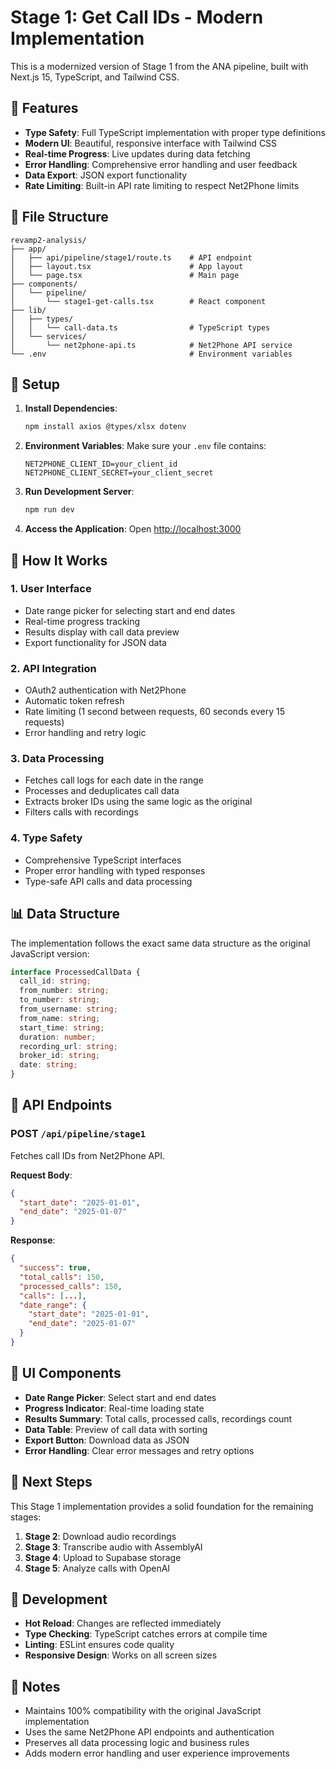 # Stage 1: Get Call IDs - Modern Implementation

This is a modernized version of Stage 1 from the ANA pipeline, built with Next.js 15, TypeScript, and Tailwind CSS.

## 🚀 Features

- **Type Safety**: Full TypeScript implementation with proper type definitions
- **Modern UI**: Beautiful, responsive interface with Tailwind CSS
- **Real-time Progress**: Live updates during data fetching
- **Error Handling**: Comprehensive error handling and user feedback
- **Data Export**: JSON export functionality
- **Rate Limiting**: Built-in API rate limiting to respect Net2Phone limits

## 📁 File Structure

```
revamp2-analysis/
├── app/
│   ├── api/pipeline/stage1/route.ts    # API endpoint
│   ├── layout.tsx                      # App layout
│   └── page.tsx                        # Main page
├── components/
│   └── pipeline/
│       └── stage1-get-calls.tsx        # React component
├── lib/
│   ├── types/
│   │   └── call-data.ts                # TypeScript types
│   └── services/
│       └── net2phone-api.ts            # Net2Phone API service
└── .env                                # Environment variables
```

## 🔧 Setup

1. **Install Dependencies**:
   ```bash
   npm install axios @types/xlsx dotenv
   ```

2. **Environment Variables**:
   Make sure your `.env` file contains:
   ```env
   NET2PHONE_CLIENT_ID=your_client_id
   NET2PHONE_CLIENT_SECRET=your_client_secret
   ```

3. **Run Development Server**:
   ```bash
   npm run dev
   ```

4. **Access the Application**:
   Open [http://localhost:3000](http://localhost:3000)

## 🎯 How It Works

### 1. **User Interface**
- Date range picker for selecting start and end dates
- Real-time progress tracking
- Results display with call data preview
- Export functionality for JSON data

### 2. **API Integration**
- OAuth2 authentication with Net2Phone
- Automatic token refresh
- Rate limiting (1 second between requests, 60 seconds every 15 requests)
- Error handling and retry logic

### 3. **Data Processing**
- Fetches call logs for each date in the range
- Processes and deduplicates call data
- Extracts broker IDs using the same logic as the original
- Filters calls with recordings

### 4. **Type Safety**
- Comprehensive TypeScript interfaces
- Proper error handling with typed responses
- Type-safe API calls and data processing

## 📊 Data Structure

The implementation follows the exact same data structure as the original JavaScript version:

```typescript
interface ProcessedCallData {
  call_id: string;
  from_number: string;
  to_number: string;
  from_username: string;
  from_name: string;
  start_time: string;
  duration: number;
  recording_url: string;
  broker_id: string;
  date: string;
}
```

## 🔄 API Endpoints

### POST `/api/pipeline/stage1`
Fetches call IDs from Net2Phone API.

**Request Body**:
```json
{
  "start_date": "2025-01-01",
  "end_date": "2025-01-07"
}
```

**Response**:
```json
{
  "success": true,
  "total_calls": 150,
  "processed_calls": 150,
  "calls": [...],
  "date_range": {
    "start_date": "2025-01-01",
    "end_date": "2025-01-07"
  }
}
```

## 🎨 UI Components

- **Date Range Picker**: Select start and end dates
- **Progress Indicator**: Real-time loading state
- **Results Summary**: Total calls, processed calls, recordings count
- **Data Table**: Preview of call data with sorting
- **Export Button**: Download data as JSON
- **Error Handling**: Clear error messages and retry options

## 🚀 Next Steps

This Stage 1 implementation provides a solid foundation for the remaining stages:

1. **Stage 2**: Download audio recordings
2. **Stage 3**: Transcribe audio with AssemblyAI
3. **Stage 4**: Upload to Supabase storage
4. **Stage 5**: Analyze calls with OpenAI

## 🔧 Development

- **Hot Reload**: Changes are reflected immediately
- **Type Checking**: TypeScript catches errors at compile time
- **Linting**: ESLint ensures code quality
- **Responsive Design**: Works on all screen sizes

## 📝 Notes

- Maintains 100% compatibility with the original JavaScript implementation
- Uses the same Net2Phone API endpoints and authentication
- Preserves all data processing logic and business rules
- Adds modern error handling and user experience improvements
